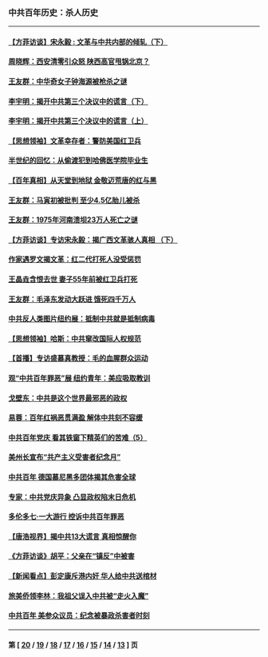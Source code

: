 ### 中共百年历史：杀人历史
---
#### [【方菲访谈】宋永毅 : 文革与中共内部的倾轧（下）](../../pages/nf1176106/n13486836.md?01270430) 
#### [周晓辉：西安清零引众怒 陕西高官甩锅北京？](../../pages/nf1176106/n13484627.md?01270430) 
#### [王友群：中华奇女子钟海源被枪杀之谜](../../pages/nf1176106/n13430555.md?01270430) 
#### [李宇明：揭开中共第三个决议中的谎言（下）](../../pages/nf1176106/n13389389.md?01270430) 
#### [李宇明：揭开中共第三个决议中的谎言（上）](../../pages/nf1176106/n13388697.md?01270430) 
#### [【思想领袖】文革幸存者：警防美国红卫兵](../../pages/nf1176106/n13339289.md?01270430) 
#### [半世纪的回忆：从偷渡犯到哈佛医学院毕业生](../../pages/nf1176106/n13345328.md?01270430) 
#### [【百年真相】从天堂到地狱 金敬迈荒唐的红与黑](../../pages/nf1176106/n13336995.md?01270430) 
#### [王友群：马寅初被批判 至少4.5亿胎儿被杀](../../pages/nf1176106/n13260313.md?01270430) 
#### [王友群：1975年河南溃坝23万人死亡之谜](../../pages/nf1176106/n13231576.md?01270430) 
#### [【方菲访谈】专访宋永毅：揭广西文革骇人真相 （下）](../../pages/nf1176106/n13209074.md?01270430) 
#### [作家遇罗文揭文革：红二代打死人没受惩罚](../../pages/nf1176106/n13205254.md?01270430) 
#### [王晶垚含恨去世 妻子55年前被红卫兵打死](../../pages/nf1176106/n13203590.md?01270430) 
#### [王友群：毛泽东发动大跃进 饿死四千万人](../../pages/nf1176106/n13177158.md?01270430) 
#### [中共反人类图片纽约展：抵制中共就是抵制病毒](../../pages/nf1176106/n13115371.md?01270430) 
#### [【思想领袖】哈斯：中共窜改国际人权规范](../../pages/nf1176106/n13053647.md?01270430) 
#### [【首播】专访盛慕真教授：毛的血腥群众运动](../../pages/nf1176106/n13091782.md?01270430) 
#### [观“中共百年罪恶”展 纽约青年：美应吸取教训](../../pages/nf1176106/n13085246.md?01270430) 
#### [戈壁东：中共是这个世界最邪恶的政权](../../pages/nf1176106/n13085641.md?01270430) 
#### [易蓉：百年红祸恶贯满盈 解体中共刻不容缓](../../pages/nf1176106/n13084455.md?01270430) 
#### [中共百年党庆 看其铁窗下精英们的苦难（5）](../../pages/nf1176106/n13076766.md?01270430) 
#### [美州长宣布“共产主义受害者纪念月”](../../pages/nf1176106/n13074024.md?01270430) 
#### [中共百年 德国慕尼黑多团体揭其危害全球](../../pages/nf1176106/n13068873.md?01270430) 
#### [专家：中共党庆异象 凸显政权陷末日危机](../../pages/nf1176106/n13067084.md?01270430) 
#### [多伦多七·一大游行 控诉中共百年罪恶](../../pages/nf1176106/n13062043.md?01270430) 
#### [【唐浩视界】揭中共13大谎言 真相惊醒你](../../pages/nf1176106/n13065208.md?01270430) 
#### [《方菲访谈》胡平：父亲在“镇反”中被害](../../pages/nf1176106/n13064114.md?01270430) 
#### [【新闻看点】彭定康斥港内奸 华人给中共送棺材](../../pages/nf1176106/n13064230.md?01270430) 
#### [旅美侨领李林：我祖父误入中共被“走火入魔”](../../pages/nf1176106/n13062777.md?01270430) 
#### [中共百年 美参众议员：纪念被暴政杀害者时刻](../../pages/nf1176106/n13063735.md?01270430) 

---
#### 第 [ [20](./20.md?01270430) / [19](./19.md?01270430) / [18](./18.md?01270430) / [17](./17.md?01270430) / [16](./16.md?01270430) / [15](./15.md?01270430) / [14](./14.md?01270430) / [13](./13.md?01270430) ] 页

